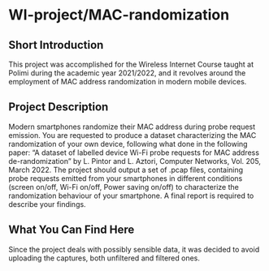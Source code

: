 # WI-project/MAC-randomization

## Short Introduction
This project was accomplished for the Wireless Internet Course taught at Polimi during the academic year 2021/2022, and it revolves around the employment of MAC address randomization in modern mobile devices.

## Project Description
Modern smartphones randomize their MAC address during probe request emission. You are requested to produce a dataset characterizing the MAC randomization of your own device, following what done in the following paper: “A dataset of labelled device Wi-Fi probe requests for MAC address de-randomization” by L. Pintor and L. Aztori, Computer Networks, Vol. 205, March 2022.
The project should output a set of .pcap files, containing probe requests emitted from your smartphones in different conditions (screen on/off, Wi-Fi on/off, Power saving on/off) to characterize the randomization behaviour of your smartphone. A final report is required to describe your findings.

## What You Can Find Here
Since the project deals with possibly sensible data, it was decided to avoid uploading the captures, both unfiltered and filtered ones.
